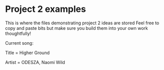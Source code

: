 # Project 2 examples
This is where the files demonstrating project 2 ideas are stored
Feel free to copy and paste bits but make sure you build them into your own work thoughtfully!

Current song:

Title = Higher Ground

Artist = ODESZA, Naomi Wild
